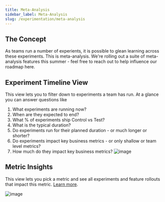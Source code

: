 ```yaml
---
title: Meta-Analysis
sidebar_label: Meta-Analysis
slug: /experimentation/meta-analysis
---
```


## The Concept
As teams run a number of experients, it is possible to glean learning across these experiments. This is meta-analysis. We're rolling out a suite of meta-analysis features this summer - feel free to reach out to help influence our roadmap here. 

## Experiment Timeline View
This view lets you to filter down to experiments a team has run. At a glance you can answer questions like
1. What experiments are running now?
2. When are they expected to end?
3. What % of experiments ship Control vs Test?
4. What is the typical duration?
5. Do experiments run for their planned duration - or much longer or shorter?
6. Do experiments impact key business metrics - or only shallow or team level metrics?
7. How much do they impact key business metrics?
![image](https://github.com/statsig-io/docs/assets/31516123/215f42b0-f3a1-46cd-a396-c2a2f3fd6561)

## Metric Insights
This view lets you pick a metric and see all experiments and feature rollouts that impact this metric. [Learn more](https://docs.statsig.com/insights).

![image](https://github.com/statsig-io/docs/assets/31516123/6f7daa5e-adf3-4e3c-a9dd-53f7cb8e5498)
